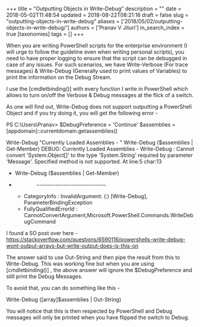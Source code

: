 +++
title = "Outputting Objects in Write-Debug"
description = ""
date = 2018-05-02T11:48:54
updated = 2018-08-22T08:21:16
draft = false
slug = "outputting-objects-in-write-debug"
aliases = ['2018/05/02/outputting-objects-in-write-debug/']
authors = ['Pranav V Jituri']
in_search_index = true
[taxonomies]
tags = []
+++


When you are writing PowerShell scripts for the enterprise environment (I will
urge to follow the guideline even when writing personal scripts), you need to
have proper logging to ensure that the script can be debugged in case of any
issues. For such scenarios, we have Write-Verbose (For trace messages) & 
Write-Debug (Generally used to print values of Variables) to print the
information on the Debug Stream.

I use the [cmdletbinding()] with every function I write in PowerShell which
allows to turn on/off the Verbose & Debug messages at the flick of a switch.

As one will find out, Write-Debug does not support outputting a PowerShell
Object and if you try doing it, you will get the following error -

PS C:\Users\Pranav> $DebugPreference = 'Continue'
$assemblies = [appdomain]::currentdomain.getassemblies()

Write-Debug "Currently Loaded Assemblies - "
Write-Debug ($assemblies | Get-Member)
DEBUG: Currently Loaded Assemblies - 
Write-Debug : Cannot convert 'System.Object[]' to the type 'System.String' required by parameter 'Message'. Specified method is not supported.
At line:5 char:13
+ Write-Debug ($assemblies | Get-Member)
+             ~~~~~~~~~~~~~~~~~~~~~~~~~~
    + CategoryInfo          : InvalidArgument: (:) [Write-Debug], ParameterBindingException
    + FullyQualifiedErrorId : CannotConvertArgument,Microsoft.PowerShell.Commands.WriteDebugCommand


I found a SO post over here - 
https://stackoverflow.com/questions/6590116/powershells-write-debug-wont-output-arrays-but-write-output-does-is-this-on

The answer said to use Out-String and then pipe the result from this to 
Write-Debug. This was working fine but when you are using [cmdletbinding()] ,
the above answer will ignore the $DebugPreference and still print the Debug
Messages.

To avoid that, you can do something like this -

Write-Debug ([array]$assemblies | Out-String)


You will notice that this is then respected by PowerShell and Debug messages
will only be printed when you have flipped the switch to Debug.